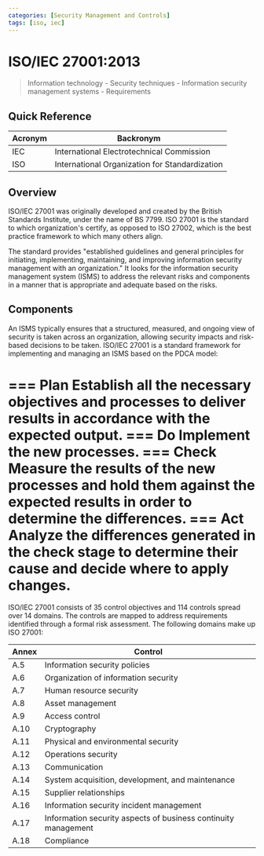 ```yaml
---
categories: [Security Management and Controls]
tags: [iso, iec]
---
```


# ISO/IEC 27001:2013

> Information technology - Security techniques - Information security management systems - Requirements

## Quick Reference

| Acronym | Backronym |
| - | - |
| IEC | International Electrotechnical Commission |
| ISO | International Organization for Standardization |

## Overview

ISO/IEC 27001 was originally developed and created by the British Standards Institute, under the name of BS 7799. ISO 27001 is the standard to which organization's certify, as opposed to ISO 27002, which is the best practice framework to which many others align.

The standard provides "established guidelines and general principles for initiating, implementing, maintaining, and improving information security management with an organization." It looks for the information security management system (ISMS) to address the relevant risks and components in a manner that is appropriate and adequate based on the risks.

## Components

An ISMS typically ensures that a structured, measured, and ongoing view of security is taken across an organization, allowing security impacts and risk-based decisions to be taken. ISO/IEC 27001 is a standard framework for implementing and managing an ISMS based on the PDCA model:

=== Plan
Establish all the necessary objectives and processes to deliver results in accordance with the expected output.
=== Do
Implement the new processes.
=== Check
Measure the results of the new processes and hold them against the expected results in order to determine the differences.
=== Act
Analyze the differences generated in the check stage to determine their cause and decide where to apply changes.
===

ISO/IEC 27001 consists of 35 control objectives and 114 controls spread over 14 domains. The controls are mapped to address requirements identified through a formal risk assessment. The following domains make up ISO 27001:

| Annex | Control |
| - | - |
| A.5 | Information security policies |
| A.6 | Organization of information security |
| A.7 | Human resource security |
| A.8 | Asset management |
| A.9 | Access control |
| A.10 | Cryptography |
| A.11 | Physical and environmental security |
| A.12 | Operations security |
| A.13 | Communication |
| A.14 | System acquisition, development, and maintenance |
| A.15 | Supplier relationships |
| A.16 | Information security incident management |
| A.17 | Information security aspects of business continuity management |
| A.18 | Compliance |
